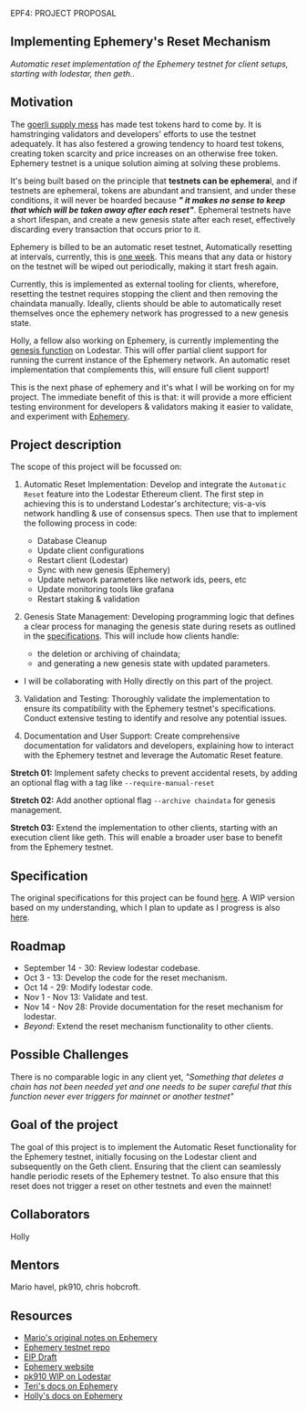 EPF4: PROJECT PROPOSAL

## Implementing Ephemery's Reset Mechanism

*Automatic reset implementation of the Ephemery testnet for client setups, starting with lodestar, then geth..*

## Motivation
The [goerli supply mess](https://ethereum-magicians.org/t/testnet-workgroup-paths-out-of-the-goerli-supply-mess/11453/33) has made test tokens hard to come by. It is hamstringing validators and developers' efforts to use the testnet adequately. It has also festered a growing tendency to hoard test tokens, creating token scarcity and price increases on an otherwise free token. Ephemery testnet is a unique solution aiming at solving these problems. 

It's being built based on the principle that **testnets can be ephemera**l, and if testnets are ephemeral, tokens are abundant and transient, and under these conditions, it will never be hoarded because ***" it makes no sense to keep that which will be taken away after each reset"***. Ephemeral testnets have a short lifespan, and create a new genesis state after each reset, effectively discarding every transaction that occurs prior to it.

Ephemery is billed to be an automatic reset testnet, Automatically resetting at intervals, currently, this is [one week](https://github.com/ephemery-testnet/ephemery-genesis/releases). This means that any data or history on the testnet will be wiped out periodically, making it start fresh again. 

Currently, this is implemented as external tooling for clients, wherefore, resetting the testnet requires stopping the client and then removing the chaindata manually. Ideally, clients should be able to automatically reset themselves once the ephemery network has progressed to a new genesis state. 

Holly, a fellow also working on Ephemery, is currently implementing the [genesis function](https://github.com/eth-protocol-fellows/cohort-four/blob/master/projects/native-ephemery-genesis.md) on Lodestar. This will offer partial client support for running the current instance of the Ephemery network. An automatic reset implementation that complements this, will ensure full client support!

This is the next phase of ephemery and it's what I will be working on for my project. The immediate benefit of this is that: it will provide a more efficient testing environment for developers & validators making it easier to validate, and experiment with [Ephemery](https://ephemery.dev/).

## Project description
The scope of this project will be focussed on: 

1. Automatic Reset Implementation: Develop and integrate the `Automatic Reset` feature into the Lodestar Ethereum client. The first step in achieving this is to understand Lodestar's architecture; vis-a-vis network handling & use of consensus specs. Then use that to implement the following process in code: 

    * Database Cleanup
    * Update client configurations
    * Restart client (Lodestar)
    * Sync with new genesis (Ephemery)
    * Update network parameters like network ids, peers, etc
    * Update monitoring tools like grafana
    * Restart staking & validation

2. Genesis State Management: Developing programming logic that defines a clear process for managing the genesis state during resets as outlined in the [specifications](https://github.com/ephemery-testnet/ephemery-resources/blob/master/specs.md). This will include how clients handle:
    * the deletion or archiving of chaindata;
    * and generating a new genesis state with updated parameters.

- I will be collaborating with Holly directly on this part of the project.

3. Validation and Testing: Thoroughly validate the implementation to ensure its compatibility with the Ephemery testnet's specifications. Conduct extensive testing to identify and resolve any potential issues.

4. Documentation and User Support: Create comprehensive documentation for validators and developers, explaining how to interact with the Ephemery testnet and leverage the Automatic Reset feature.



**Stretch 01:** Implement safety checks to prevent accidental resets, by adding an optional flag with a tag like `--require-manual-reset`

**Stretch 02:** Add another optional flag `--archive chaindata` for genesis management.

**Stretch 03:** Extend the implementation to other clients, starting with an execution client like geth. This will enable a broader user base to benefit from the Ephemery testnet.

## Specification
The original specifications for this project can be found [here](https://github.com/ephemery-testnet/ephemery-resources/blob/master/specs.md). A WIP version based on my understanding, which I plan to update as I progress is also [here](https://github.com/AdedamolaXL/ephemery-resources/blob/master/specs.md).

## Roadmap
* September 14 - 30: Review lodestar codebase.
* Oct 3 - 13: Develop the code for the reset mechanism.
* Oct 14 - 29: Modify lodestar code.
* Nov 1 - Nov 13: Validate and test.
* Nov 14 - Nov 28: Provide documentation for the reset mechanism for lodestar.
* *Beyond*: Extend the reset mechanism functionality to other clients.

## Possible Challenges
There is no comparable logic in any client yet, *"Something that deletes a chain has not been needed yet and one needs to be super careful that this function never ever triggers for mainnet or another testnet"*

## Goal of the project
The goal of this project is to implement the Automatic Reset functionality for the Ephemery testnet, initially focusing on the Lodestar client and subsequently on the Geth client. Ensuring that the client can seamlessly handle periodic resets of the Ephemery testnet. To also ensure that this reset does not trigger a reset on other testnets and even the mainnet!

## Collaborators
Holly

## Mentors
Mario havel, pk910, chris hobcroft.

## Resources
* [Mario's original notes on Ephemery](https://notes.ethereum.org/@mario-havel/stakers-testnet)
* [Ephemery testnet repo](https://github.com/ephemery-testnet)
* [EIP Draft](https://github.com/ethereum/EIPs/blob/04369cb50ee6c1894dec868141e8a32e66dc4f16/EIPS/eip-testnet-draft.md)
* [Ephemery website](https://ephemery.dev/)
* [pk910 WIP on Lodestar](https://github.com/pk910/lodestar)
* [Teri's docs on Ephemery](https://hackmd.io/@teri-b)
* [Holly's docs on Ephemery](https://hackmd.io/@HOL)
